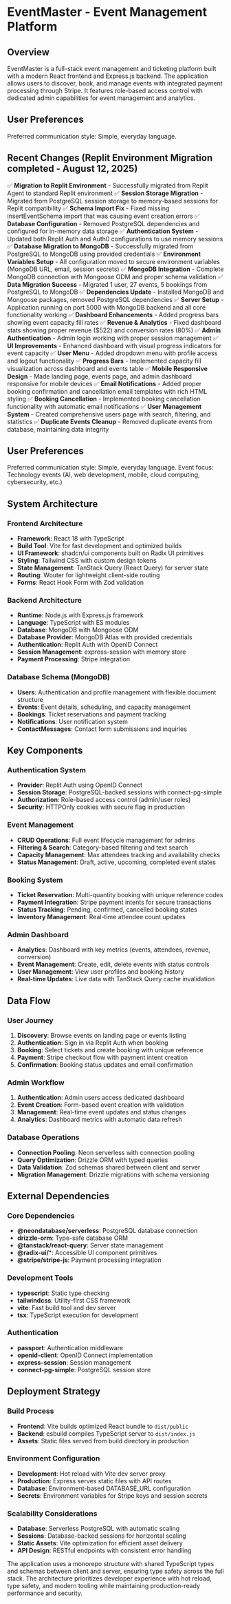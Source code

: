# EventMaster - Event Management Platform

## Overview

EventMaster is a full-stack event management and ticketing platform built with a modern React frontend and Express.js backend. The application allows users to discover, book, and manage events with integrated payment processing through Stripe. It features role-based access control with dedicated admin capabilities for event management and analytics.

## User Preferences

Preferred communication style: Simple, everyday language.

## Recent Changes (Replit Environment Migration completed - August 12, 2025)

✅ **Migration to Replit Environment** - Successfully migrated from Replit Agent to standard Replit environment
✅ **Session Storage Migration** - Migrated from PostgreSQL session storage to memory-based sessions for Replit compatibility
✅ **Schema Import Fix** - Fixed missing insertEventSchema import that was causing event creation errors
✅ **Database Configuration** - Removed PostgreSQL dependencies and configured for in-memory data storage
✅ **Authentication System** - Updated both Replit Auth and Auth0 configurations to use memory sessions
✅ **Database Migration to MongoDB** - Successfully migrated from PostgreSQL to MongoDB using provided credentials
✅ **Environment Variables Setup** - All configuration moved to secure environment variables (MongoDB URL, email, session secrets)
✅ **MongoDB Integration** - Complete MongoDB connection with Mongoose ODM and proper schema validation
✅ **Data Migration Success** - Migrated 1 user, 27 events, 5 bookings from PostgreSQL to MongoDB
✅ **Dependencies Update** - Installed MongoDB and Mongoose packages, removed PostgreSQL dependencies
✅ **Server Setup** - Application running on port 5000 with MongoDB backend and all core functionality working
✅ **Dashboard Enhancements** - Added progress bars showing event capacity fill rates
✅ **Revenue & Analytics** - Fixed dashboard stats showing proper revenue ($522) and conversion rates (80%)
✅ **Admin Authentication** - Admin login working with proper session management
✅ **UI Improvements** - Enhanced dashboard with visual progress indicators for event capacity
✅ **User Menu** - Added dropdown menu with profile access and logout functionality
✅ **Progress Bars** - Implemented capacity fill visualization across dashboard and events table
✅ **Mobile Responsive Design** - Made landing page, events page, and admin dashboard responsive for mobile devices
✅ **Email Notifications** - Added proper booking confirmation and cancellation email templates with rich HTML styling
✅ **Booking Cancellation** - Implemented booking cancellation functionality with automatic email notifications
✅ **User Management System** - Created comprehensive users page with search, filtering, and statistics
✅ **Duplicate Events Cleanup** - Removed duplicate events from database, maintaining data integrity

## User Preferences

Preferred communication style: Simple, everyday language.
Event focus: Technology events (AI, web development, mobile, cloud computing, cybersecurity, etc.)

## System Architecture

### Frontend Architecture
- **Framework**: React 18 with TypeScript
- **Build Tool**: Vite for fast development and optimized builds
- **UI Framework**: shadcn/ui components built on Radix UI primitives
- **Styling**: Tailwind CSS with custom design tokens
- **State Management**: TanStack Query (React Query) for server state
- **Routing**: Wouter for lightweight client-side routing
- **Forms**: React Hook Form with Zod validation

### Backend Architecture
- **Runtime**: Node.js with Express.js framework
- **Language**: TypeScript with ES modules
- **Database**: MongoDB with Mongoose ODM
- **Database Provider**: MongoDB Atlas with provided credentials
- **Authentication**: Replit Auth with OpenID Connect
- **Session Management**: express-session with memory store
- **Payment Processing**: Stripe integration

### Database Schema (MongoDB)
- **Users**: Authentication and profile management with flexible document structure
- **Events**: Event details, scheduling, and capacity management
- **Bookings**: Ticket reservations and payment tracking
- **Notifications**: User notification system
- **ContactMessages**: Contact form submissions and inquiries

## Key Components

### Authentication System
- **Provider**: Replit Auth using OpenID Connect
- **Session Storage**: PostgreSQL-backed sessions with connect-pg-simple
- **Authorization**: Role-based access control (admin/user roles)
- **Security**: HTTPOnly cookies with secure flag in production

### Event Management
- **CRUD Operations**: Full event lifecycle management for admins
- **Filtering & Search**: Category-based filtering and text search
- **Capacity Management**: Max attendees tracking and availability checks
- **Status Management**: Draft, active, upcoming, completed event states

### Booking System
- **Ticket Reservation**: Multi-quantity booking with unique reference codes
- **Payment Integration**: Stripe payment intents for secure transactions
- **Status Tracking**: Pending, confirmed, cancelled booking states
- **Inventory Management**: Real-time attendee count updates

### Admin Dashboard
- **Analytics**: Dashboard with key metrics (events, attendees, revenue, conversion)
- **Event Management**: Create, edit, delete events with status controls
- **User Management**: View user profiles and booking history
- **Real-time Updates**: Live data with TanStack Query cache invalidation

## Data Flow

### User Journey
1. **Discovery**: Browse events on landing page or events listing
2. **Authentication**: Sign in via Replit Auth when booking
3. **Booking**: Select tickets and create booking with unique reference
4. **Payment**: Stripe checkout flow with payment intent creation
5. **Confirmation**: Booking status updates and email confirmation

### Admin Workflow
1. **Authentication**: Admin users access dedicated dashboard
2. **Event Creation**: Form-based event creation with validation
3. **Management**: Real-time event updates and status changes
4. **Analytics**: Dashboard metrics with automatic data refresh

### Database Operations
- **Connection Pooling**: Neon serverless with connection pooling
- **Query Optimization**: Drizzle ORM with typed queries
- **Data Validation**: Zod schemas shared between client and server
- **Migration Management**: Drizzle migrations with schema versioning

## External Dependencies

### Core Dependencies
- **@neondatabase/serverless**: PostgreSQL database connection
- **drizzle-orm**: Type-safe database ORM
- **@tanstack/react-query**: Server state management
- **@radix-ui/***: Accessible UI component primitives
- **@stripe/stripe-js**: Payment processing integration

### Development Tools
- **typescript**: Static type checking
- **tailwindcss**: Utility-first CSS framework
- **vite**: Fast build tool and dev server
- **tsx**: TypeScript execution for development

### Authentication
- **passport**: Authentication middleware
- **openid-client**: OpenID Connect implementation
- **express-session**: Session management
- **connect-pg-simple**: PostgreSQL session store

## Deployment Strategy

### Build Process
- **Frontend**: Vite builds optimized React bundle to `dist/public`
- **Backend**: esbuild compiles TypeScript server to `dist/index.js`
- **Assets**: Static files served from build directory in production

### Environment Configuration
- **Development**: Hot reload with Vite dev server proxy
- **Production**: Express serves static files with API routes
- **Database**: Environment-based DATABASE_URL configuration
- **Secrets**: Environment variables for Stripe keys and session secrets

### Scalability Considerations
- **Database**: Serverless PostgreSQL with automatic scaling
- **Sessions**: Database-backed sessions for horizontal scaling
- **Static Assets**: Vite optimization for efficient asset delivery
- **API Design**: RESTful endpoints with consistent error handling

The application uses a monorepo structure with shared TypeScript types and schemas between client and server, ensuring type safety across the full stack. The architecture prioritizes developer experience with hot reload, type safety, and modern tooling while maintaining production-ready performance and security.